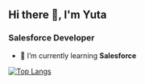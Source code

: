 ## Hi there 👋, I'm Yuta
### Salesforce Developer
- 🌱 I’m currently learning **Salesforce**
  
[![Top Langs](https://github-readme-stats.vercel.app/api/top-langs/?username=yutashio&layout=compact)](https://github.com/anuraghazra/github-readme-stats)
